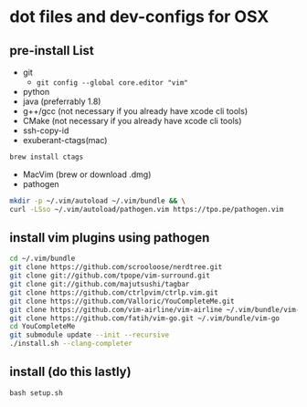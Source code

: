 # dot files and  dev-configs for OSX

## pre-install List
  - git
    - `git config --global core.editor "vim"` 
  - python   
  - java (preferrably 1.8)
  - g++/gcc (not necessary if you already have xcode cli tools)
  - CMake (not necessary if you already have xcode cli tools)
  - ssh-copy-id   
  - exuberant-ctags(mac)
```sh
brew install ctags
```
  - MacVim (brew or download .dmg)   
  - pathogen
```sh
mkdir -p ~/.vim/autoload ~/.vim/bundle && \
curl -LSso ~/.vim/autoload/pathogen.vim https://tpo.pe/pathogen.vim
```

## install vim plugins using pathogen
```sh
cd ~/.vim/bundle
git clone https://github.com/scrooloose/nerdtree.git
git clone git://github.com/tpope/vim-surround.git 
git clone git://github.com/majutsushi/tagbar 
git clone https://github.com/ctrlpvim/ctrlp.vim.git
git clone https://github.com/Valloric/YouCompleteMe.git
git clone https://github.com/vim-airline/vim-airline ~/.vim/bundle/vim-airline
git clone https://github.com/fatih/vim-go.git ~/.vim/bundle/vim-go
cd YouCompleteMe
git submodule update --init --recursive
./install.sh --clang-completer
```
## install (do this lastly)
```
bash setup.sh
```


